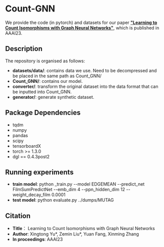 
# Count-GNN
We provide the code (in pytorch) and datasets for our paper [**"Learning to Count Isomorphisms with Graph Neural Networks"**](https://arxiv.org/pdf/2302.03266.pdf), which is published in AAAI23.

## Description
The repository is organised as follows:
- **datasets/data/**: contains data we use. Need to be decompressed and be placed in the same path as Count_GNN/
- **Count_GNN/**: contains our model.
- **converter/**: transform the original dataset into the data format that can be inputted into Count_GNN.
- **generator/**: generate synthetic dataset.

## Package Dependencies

* tqdm
* numpy
* pandas
* scipy
* tensorboardX
* torch >= 1.3.0
* dgl == 0.4.3post2

## Running experiments

* **train model**:
python _train.py --model EDGEMEAN --predict_net FilmSumPredictNet --emb_dim 4 --ppn_hidden_dim 12 --weight_decay_film 0.0001
* **test model**:
python evaluate.py ../dumps/MUTAG

## Citation
* **Title**： Learning to Count Isomorphisms with Graph Neural Networks
* **Author**: Xingtong Yu*, Zemin Liu*, Yuan Fang, Xinming Zhang
* **In proceedings**: AAAI23
